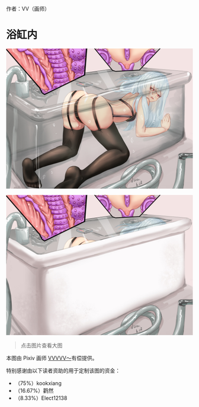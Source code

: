 作者：VV（画师）

# 浴缸内
![](./浴缸内_1_low.jpg)

![](./浴缸内_2_low.jpg)

> 点击图片查看大图

本图由 Pixiv 画师 [VVVVV～](https://www.pixiv.net/en/users/44348035)有偿提供。

特别感谢由以下读者资助的用于定制该图的资金：

- （75%）kookxiang
- （16.67%）鹳然
- （8.33%）Elect12138
